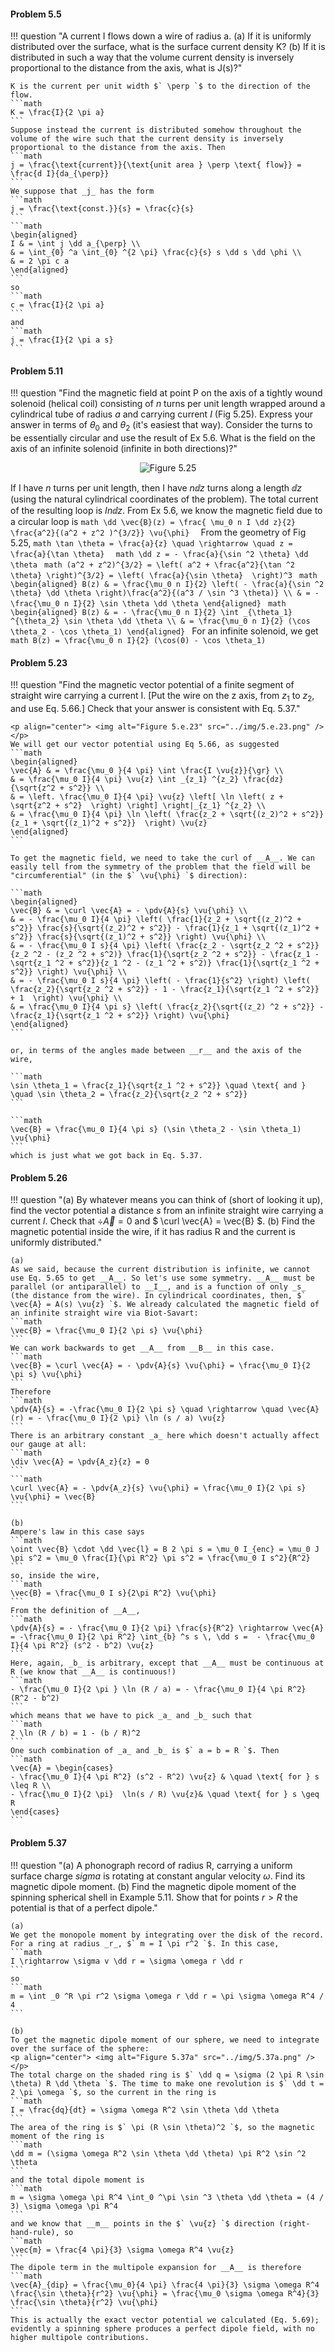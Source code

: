 #### Problem 5.5

!!! question "A current I flows down a wire of radius a. (a) If it is uniformly distributed over the surface, what is the surface current density K? (b) If it is distributed in such a way that the volume current density is inversely proportional to the distance from the axis, what is J(s)?"
    
    K is the current per unit width $` \perp `$ to the direction of the flow.
    ```math
    K = \frac{I}{2 \pi a} 
    ```
    Suppose instead the current is distributed somehow throughout the volume of the wire such that the current density is inversely proportional to the distance from the axis. Then
    ```math
    j = \frac{\text{current}}{\text{unit area } \perp \text{ flow}} = \frac{d I}{da_{\perp}} 
    ```
    We suppose that _j_ has the form
    ```math
    j = \frac{\text{const.}}{s} = \frac{c}{s} 
    ```
    ```math
    \begin{aligned}
    I & = \int j \dd a_{\perp} \\
    & = \int_{0} ^a \int_{0} ^{2 \pi} \frac{c}{s} s \dd s \dd \phi \\
    & = 2 \pi c a
    \end{aligned}
    ```
    so
    ```math
    c = \frac{I}{2 \pi a} 
    ```
    and
    ```math
    j = \frac{I}{2 \pi a s} 
    ```

#### Problem 5.11

!!! question "Find the magnetic field at point P on the axis of a tightly wound solenoid (helical coil) consisting of _n_ turns per unit length wrapped around a cylindrical tube of radius _a_ and carrying current _I_ (Fig 5.25). Express your answer in terms of $` \theta_0 `$ and $` \theta_2 `$ (it's easiest that way). Consider the turns to be essentially circular and use the result of Ex 5.6. What is the field on the axis of an infinite solenoid (infinite in both directions)?"
    <p align="center"> <img alt="Figure 5.25" src="../img/5.25.png" /> </p>
    If I have _n_ turns per unit length, then I have $` n \dd z `$ turns along a length $` \dd z `$ (using the natural cylindrical coordinates of the problem). The total current of the resulting loop is $` I n \dd z `$. From Ex 5.6, we know the magnetic field due to a circular loop is
    ```math
    \dd \vec{B}(z) = \frac{ \mu_0 n I \dd z}{2} \frac{a^2}{(a^2 + z^2 )^{3/2}} \vu{\phi} 
    ```
    From the geometry of Fig 5.25,
    ```math
    \tan \theta = \frac{a}{z} \quad \rightarrow \quad z = \frac{a}{\tan \theta} 
    ```
    ```math
    \dd z = - \frac{a}{\sin ^2 \theta} \dd \theta
    ```
    ```math
    (a^2 + z^2)^{3/2} = \left( a^2 + \frac{a^2}{\tan ^2 \theta} \right)^{3/2} = \left( \frac{a}{\sin \theta}  \right)^3
    ```
    ```math
    \begin{aligned}
    B(z) & = \frac{\mu_0 n I}{2} \left( - \frac{a}{\sin ^2 \theta} \dd \theta \right)\frac{a^2}{(a^3 / \sin ^3 \theta)} \\
    & = - \frac{\mu_0 n I}{2} \sin \theta \dd \theta
    \end{aligned}
    ```
    ```math
    \begin{aligned}
    B(z) & = - \frac{\mu_0 n I}{2} \int _{\theta_1} ^{\theta_2} \sin \theta \dd \theta \\
    & = \frac{\mu_0 n I}{2} (\cos \theta_2 - \cos \theta_1)
    \end{aligned}
    ```
    For an infinite solenoid, we get
    ```math
    B(z) = \frac{\mu_0 n I}{2} (\cos(0) - \cos \theta_1)
    ```

#### Problem 5.23

!!! question "Find the magnetic vector potential of a finite segment of straight wire carrying a current I. [Put the wire on the z axis, from $` z_1 `$ to $` z_2 `$, and use Eq. 5.66.] Check that your answer is consistent with Eq. 5.37."

    <p align="center"> <img alt="Figure 5.e.23" src="../img/5.e.23.png" /> </p>
    We will get our vector potential using Eq 5.66, as suggested
    ```math
    \begin{aligned}
    \vec{A} & = \frac{\mu_0 }{4 \pi} \int \frac{I \vu{z}}{\gr} \\
    & = \frac{\mu_0 I}{4 \pi} \vu{z} \int _{z_1} ^{z_2} \frac{dz}{\sqrt{z^2 + s^2}} \\
    & = \left. \frac{\mu_0 I}{4 \pi} \vu{z} \left[ \ln \left( z + \sqrt{z^2 + s^2}  \right) \right] \right|_{z_1} ^{z_2} \\
    & = \frac{\mu_0 I}{4 \pi} \ln \left( \frac{z_2 + \sqrt{(z_2)^2 + s^2}}{z_1 + \sqrt{(z_1)^2 + s^2}}  \right) \vu{z}
    \end{aligned}
    ```

    To get the magnetic field, we need to take the curl of __A__. We can easily tell from the symmetry of the problem that the field will be "circumferential" (in the $` \vu{\phi} `$ direction):

    ```math
    \begin{aligned}
    \vec{B} & = \curl \vec{A} = - \pdv{A}{s} \vu{\phi} \\
    & = - \frac{\mu_0 I}{4 \pi} \left( \frac{1}{z_2 + \sqrt{(z_2)^2 + s^2}} \frac{s}{\sqrt{(z_2)^2 + s^2}} - \frac{1}{z_1 + \sqrt{(z_1)^2 + s^2}} \frac{s}{\sqrt{(z_1)^2 + s^2}} \right) \vu{\phi} \\
    & = - \frac{\mu_0 I s}{4 \pi} \left( \frac{z_2 - \sqrt{z_2 ^2 + s^2}}{z_2 ^2 - (z_2 ^2 + s^2)} \frac{1}{\sqrt{z_2 ^2 + s^2}} - \frac{z_1 - \sqrt{z_1 ^2 + s^2}}{z_1 ^2 - (z_1 ^2 + s^2)} \frac{1}{\sqrt{z_1 ^2 + s^2}} \right) \vu{\phi} \\
    & = - \frac{\mu_0 I s}{4 \pi} \left( - \frac{1}{s^2} \right) \left( \frac{z_2}{\sqrt{z_2 ^2 + s^2}} - 1 - \frac{z_1}{\sqrt{z_1 ^2 + s^2}} + 1  \right) \vu{\phi} \\
    & = \frac{\mu_0 I}{4 \pi s} \left( \frac{z_2}{\sqrt{(z_2) ^2 + s^2}} - \frac{z_1}{\sqrt{z_1 ^2 + s^2}} \right) \vu{\phi}
    \end{aligned}
    ```

    or, in terms of the angles made between __r__ and the axis of the wire,

    ```math
    \sin \theta_1 = \frac{z_1}{\sqrt{z_1 ^2 + s^2}} \quad \text{ and } \quad \sin \theta_2 = \frac{z_2}{\sqrt{z_2 ^2 + s^2}} 
    ```

    ```math
    \vec{B} = \frac{\mu_0 I}{4 \pi s} (\sin \theta_2 - \sin \theta_1) \vu{\phi} 
    ```
    which is just what we got back in Eq. 5.37.

#### Problem 5.26

!!! question "(a) By whatever means you can think of (short of looking it up), find the vector potential a distance _s_ from an infinite straight wire carrying a current _I_. Check that $` \div \vec{A} = 0 `$ and $` \curl \vec{A} = \vec{B} `$. (b) Find the magnetic potential inside the wire, if it has radius R and the current is uniformly distributed."

    (a)
    As we said, because the current distribution is infinite, we cannot use Eq. 5.65 to get __A__. So let's use some symmetry. __A__ must be parallel (or antiparallel) to __I__, and is a function of only _s_ (the distance from the wire). In cylindrical coordinates, then, $` \vec{A} = A(s) \vu{z} `$. We already calculated the magnetic field of an infinite straight wire via Biot-Savart:
    ```math
    \vec{B} = \frac{\mu_0 I}{2 \pi s} \vu{\phi}
    ```
    We can work backwards to get __A__ from __B__ in this case.
    ```math
    \vec{B} = \curl \vec{A} = - \pdv{A}{s} \vu{\phi} = \frac{\mu_0 I}{2 \pi s} \vu{\phi}
    ```
    Therefore
    ```math
    \pdv{A}{s} = -\frac{\mu_0 I}{2 \pi s} \quad \rightarrow \quad \vec{A}(r) = - \frac{\mu_0 I}{2 \pi} \ln (s / a) \vu{z}
    ```
    There is an arbitrary constant _a_ here which doesn't actually affect our gauge at all:
    ```math
    \div \vec{A} = \pdv{A_z}{z} = 0
    ```
    ```math
    \curl \vec{A} = - \pdv{A_z}{s} \vu{\phi} = \frac{\mu_0 I}{2 \pi s} \vu{\phi} = \vec{B}
    ```

    (b)
    Ampere's law in this case says
    ```math
    \oint \vec{B} \cdot \dd \vec{l} = B 2 \pi s = \mu_0 I_{enc} = \mu_0 J \pi s^2 = \mu_0 \frac{I}{\pi R^2} \pi s^2 = \frac{\mu_0 I s^2}{R^2} 
    ```
    so, inside the wire,
    ```math
    \vec{B} = \frac{\mu_0 I s}{2\pi R^2} \vu{\phi}
    ```
    From the definition of __A__,
    ```math
    \pdv{A}{s} = - \frac{\mu_0 I}{2 \pi} \frac{s}{R^2} \rightarrow \vec{A} = -\frac{\mu_0 I}{2 \pi R^2} \int_{b} ^s s \, \dd s =  - \frac{\mu_0 I}{4 \pi R^2} (s^2 - b^2) \vu{z}
    ```
    Here, again, _b_ is arbitrary, except that __A__ must be continuous at R (we know that __A__ is continuous!)
    ```math
    - \frac{\mu_0 I}{2 \pi } \ln (R / a) = - \frac{\mu_0 I}{4 \pi R^2} (R^2 - b^2)
    ```
    which means that we have to pick _a_ and _b_ such that
    ```math
    2 \ln (R / b) = 1 - (b / R)^2
    ```
    One such combination of _a_ and _b_ is $` a = b = R `$. Then
    ```math
    \vec{A} = \begin{cases}
    - \frac{\mu_0 I}{4 \pi R^2} (s^2 - R^2) \vu{z} & \quad \text{ for } s \leq R \\
    - \frac{\mu_0 I}{2 \pi}  \ln(s / R) \vu{z}& \quad \text{ for } s \geq R
    \end{cases}
    ```

#### Problem 5.37

!!! question "(a) A phonograph record of radius R, carrying a uniform surface charge $` sigma `$ is rotating at constant angular velocity $` \omega `$. Find its magnetic dipole moment. (b) Find the magnetic dipole moment of the spinning spherical shell in Example 5.11. Show that for points $` r > R `$ the potential is that of a perfect dipole."
    
    (a)
    We get the monopole moment by integrating over the disk of the record. For a ring at radius _r_, $` m = I \pi r^2 `$. In this case,
    ```math
    I \rightarrow \sigma v \dd r = \sigma \omega r \dd r
    ```
    so
    ```math
    m = \int _0 ^R \pi r^2 \sigma \omega r \dd r = \pi \sigma \omega R^4 / 4
    ```

    (b)
    To get the magnetic dipole moment of our sphere, we need to integrate over the surface of the sphere:
    <p align="center"> <img alt="Figure 5.37a" src="../img/5.37a.png" /> </p>
    The total charge on the shaded ring is $` \dd q = \sigma (2 \pi R \sin \theta) R \dd \theta `$. The time to make one revolution is $` \dd t = 2 \pi \omega `$, so the current in the ring is
    ```math
    I = \frac{dq}{dt} = \sigma \omega R^2 \sin \theta \dd \theta
    ```
    The area of the ring is $` \pi (R \sin \theta)^2 `$, so the magnetic moment of the ring is
    ```math
    \dd m = (\sigma \omega R^2 \sin \theta \dd \theta) \pi R^2 \sin ^2 \theta
    ```
    and the total dipole moment is
    ```math
    m = \sigma \omega \pi R^4 \int_0 ^\pi \sin ^3 \theta \dd \theta = (4 / 3) \sigma \omega \pi R^4
    ```
    and we know that __m__ points in the $` \vu{z} `$ direction (right-hand-rule), so
    ```math
    \vec{m} = \frac{4 \pi}{3} \sigma \omega R^4 \vu{z}
    ```
    The dipole term in the multipole expansion for __A__ is therefore
    ```math
    \vec{A}_{dip} = \frac{\mu_0}{4 \pi} \frac{4 \pi}{3} \sigma \omega R^4 \frac{\sin \theta}{r^2} \vu{\phi} = \frac{\mu_0 \sigma \omega R^4}{3} \frac{\sin \theta}{r^2} \vu{\phi}
    ```
    This is actually the exact vector potential we calculated (Eq. 5.69); evidently a spinning sphere produces a perfect dipole field, with no higher multipole contributions.


